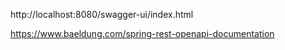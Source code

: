 http://localhost:8080/swagger-ui/index.html

https://www.baeldung.com/spring-rest-openapi-documentation